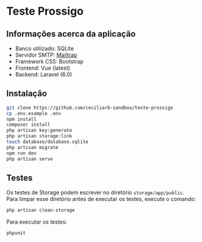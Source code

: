 # Teste Prossigo

## Informações acerca da aplicação
- Banco utilizado: SQLite 
- Servidor SMTP: [Mailtrap](https://mailtrap.io)
- Framework CSS: Bootstrap
- Frontend: Vue (latest)
- Backend: Laravel (6.0)

## Instalação
```bash
git clone https://github.com/ceciliarb-sandbox/teste-prossigo
cp .env.example .env
npm install
composer install
php artisan key:generate
php artisan storage:link
touch database/database.sqlite
php artisan migrate
npm run dev
php artisan serve
```

## Testes
Os testes de Storage podem escrever no diretório `storage/app/public`.  
Para limpar esse diretório antes de executar os testes, execute o comando:
```bash
php artisan clean-storage
```

Para executar os testes:
```bash
phpunit
```
